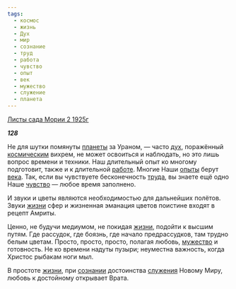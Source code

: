```yaml
---
tags:
  - космос
  - жизнь
  - Дух
  - мир
  - сознание
  - труд
  - работа
  - чувство
  - опыт
  - век
  - мужество
  - служение
  - планета
---
```

[Листы сада Мории 2 1925г](https://127.0.0.1:4002/agni/1925)

___128___

Не для шутки помянуты [планеты](../../../tags/#планета) за Ураном, — часто [дух](../../../tags/#Дух), поражённый [космическим](../../../tags/#космос) вихрем, не может освоиться и наблюдать, но это лишь вопрос времени и техники. Наш длительный опыт ко многому подготовит, также и к длительной [работе](../../../tags/#работа). Многие Наши [опыты](../../../tags/#опыт) берут [века](../../../tags/#век). Так, если вы чувствуете бесконечность [труда](../../../tags/#[труд](../../../tags/#труд)), вы знаете ещё одно Наше [чувство](../../../tags/#чувство) — любое время заполнено.   

И звуки и цветы являются необходимостью для дальнейших полётов. Звуки [жизни](../../../tags/#жизнь) сфер и жизненная эманация цветов поистине входят в рецепт Амриты.   

Ценно, не будучи медиумом, не покидая [жизни](../../../tags/#жизнь), подойти к высшим путям. Где рассудок, где боязнь, где начало предрассудков, там трудно белым цветам. Просто, просто, просто, полагая любовь, [мужество](../../../tags/#мужество) и готовность. Не ко времени надуты пузыри; неуместна важность, когда Христос рыбакам ноги мыл.   

В простоте [жизни](../../../tags/#жизнь), при [сознании](../../../tags/#сознание) достоинства [служения](../../../tags/#служение) Новому Миру, любовь к достойному открывает Врата.   

